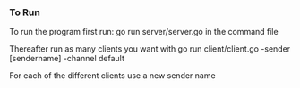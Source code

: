 ### To Run 
To run the program first run:
go run server/server.go in the command file

Thereafter run as many clients you want with
go run client/client.go -sender [sendername] -channel default

For each of the different clients use a new sender name